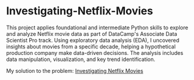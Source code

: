 # Investigating-Netflix-Movies
This project applies foundational and intermediate Python skills to explore and analyze Netflix movie data as part of DataCamp's Associate Data Scientist Pro track. Using exploratory data analysis (EDA), I uncovered insights about movies from a specific decade, helping a hypothetical production company make data-driven decisions. The analysis includes data manipulation, visualization, and key trend identification.

My solution to the problem: [Investigating Netflix Movies](notebook.ipynb)
